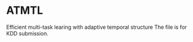 # ATMTL
Efficient multi-task learing with adaptive temporal structure
The file is for KDD submission.
